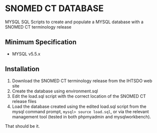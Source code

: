 SNOMED CT DATABASE 
===============
MYSQL SQL Scripts to create and populate a MYSQL database with a SNOMED CT terminology release


Minimum Specification
---------------------
- MYSQL v5.5.x


Installation
------------
1. Download the SNOMED CT terminology release from the IHTSDO web site
2. Create the database using environment.sql
3. Edit the load.sql script with the correct location of the SNOMED CT release files
4. Load the database created using the edited load.sql script from the mysql command prompt, `mysql> source load.sql`, or via the relevant management tool (tested in both phpmyadmin and mysqlworkbench).

That should be it.
